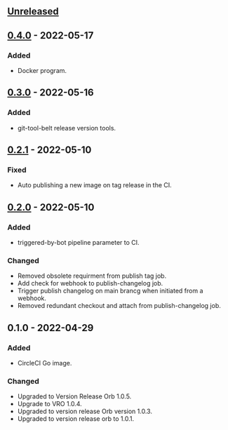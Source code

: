 <a name="unreleased"></a>
## [Unreleased]


<a name="0.4.0"></a>
## [0.4.0] - 2022-05-17
### Added
- Docker program.


<a name="0.3.0"></a>
## [0.3.0] - 2022-05-16
### Added
- git-tool-belt release version tools.


<a name="0.2.1"></a>
## [0.2.1] - 2022-05-10
### Fixed
- Auto publishing a new image on tag release in the CI.


<a name="0.2.0"></a>
## [0.2.0] - 2022-05-10
### Added
- triggered-by-bot pipeline parameter to CI.

### Changed
- Removed obsolete requirment from publish tag job.
- Add check for webhook to publish-changelog job.
- Trigger publish changelog on main brancg when initiated from a webhook.
- Removed redundant checkout and attach from publish-changelog job.


<a name="0.1.0"></a>
## 0.1.0 - 2022-04-29
### Added
- CircleCI Go image.

### Changed
- Upgraded to Version Release Orb 1.0.5.
- Upgrade to VRO 1.0.4.
- Upgraded to version release Orb version 1.0.3.
- Upgraded to version release orb to 1.0.1.


[Unreleased]: https://github.com/kohirens/docker-circleci-go.git/compare/0.4.0...HEAD
[0.4.0]: https://github.com/kohirens/docker-circleci-go.git/compare/0.3.0...0.4.0
[0.3.0]: https://github.com/kohirens/docker-circleci-go.git/compare/0.2.1...0.3.0
[0.2.1]: https://github.com/kohirens/docker-circleci-go.git/compare/0.2.0...0.2.1
[0.2.0]: https://github.com/kohirens/docker-circleci-go.git/compare/0.1.0...0.2.0
